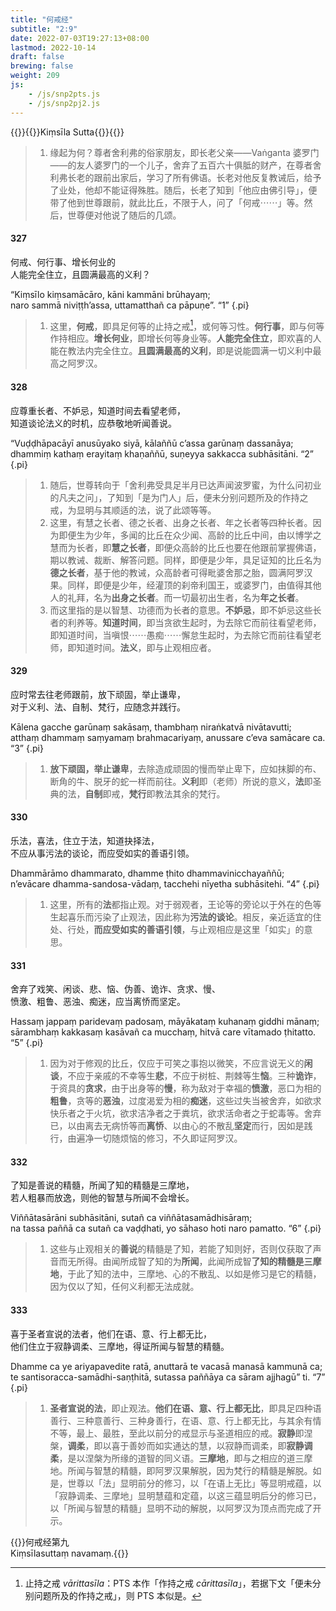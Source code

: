 ```yaml
---
title: "何戒经"
subtitle: "2:9"
date: 2022-07-03T19:27:13+08:00
lastmod: 2022-10-14
draft: false
brewing: false
weight: 209
js:
    - /js/snp2pts.js
    - /js/snp2pj2.js
---
```



{{<subtitle>}}{{<suttalink src="snp2.9">}}Kiṃsīla Sutta{{</suttalink>}}{{</subtitle>}}

> 1. 缘起为何？尊者舍利弗的俗家朋友，即长老父亲——Vaṅganta 婆罗门——的友人婆罗门的一个儿子，舍弃了五百六十俱胝的财产，在尊者舍利弗长老的跟前出家后，学习了所有佛语。长老对他反复教诫后，给予了业处，他却不能证得殊胜。随后，长老了知到「他应由佛引导」，便带了他到世尊跟前，就此比丘，不限于人，问了「何戒⋯⋯」等。然后，世尊便对他说了随后的几颂。

#### 327

何戒、何行事、增长何业的  
人能完全住立，且圆满最高的义利？

“Kiṃsīlo kiṃsamācāro, kāni kammāni brūhayaṃ;  
naro sammā niviṭṭh’assa, uttamatthañ ca pāpuṇe”. <q>1</q>
{.pi}

> 1. 这里，**何戒**，即具足何等的止持之戒[^327-1]，或何等习性。**何行事**，即与何等作持相应。**增长何业**，即增长何等身业等。**人能完全住立**，即欢喜的人能在教法内完全住立。**且圆满最高的义利**，即是说能圆满一切义利中最高之阿罗汉。

[^327-1]: 止持之戒 *vārittasīla*：PTS 本作「作持之戒 *cārittasīla*」，若据下文「便未分别问题所及的作持之戒」，则 PTS 本似是。

#### 328

应尊重长者、不妒忌，知道时间去看望老师，  
知道谈论法义的时机，应恭敬地听闻善说。

“Vuḍḍhāpacāyī anusūyako siyā, kālaññū c’assa garūnaṃ dassanāya;  
dhammiṃ kathaṃ erayitaṃ khaṇaññū, suṇeyya sakkacca subhāsitāni. <q>2</q>
{.pi}

> 1. 随后，世尊转向于「舍利弗受具足半月已达声闻波罗蜜，为什么问初业的凡夫之问」，了知到「是为门人」后，便未分别问题所及的作持之戒，为显明与其顺适的法，说了此颂等等。
> 1. 这里，有慧之长者、德之长者、出身之长者、年之长者等四种长者。因为即便生为少年，多闻的比丘在众少闻、高龄的比丘中间，由以博学之慧而为长者，即**慧之长者**，即便众高龄的比丘也要在他跟前掌握佛语，期以教诫、裁断、解答问题。同样，即便是少年，具足证知的比丘名为**德之长者**，基于他的教诫，众高龄者可得毗婆舍那之胎，圆满阿罗汉果。同样，即便是少年，经灌顶的刹帝利国王，或婆罗门，由值得其他人的礼拜，名为**出身之长者**。而一切最初出生者，名为**年之长者**。
> 1. 而这里指的是以智慧、功德而为长者的意思。**不妒忌**，即不妒忌这些长者的利养等。**知道时间**，即当贪欲生起时，为去除它而前往看望老师，即知道时间，当嗔恨⋯⋯愚痴⋯⋯懈怠生起时，为去除它而前往看望老师，即知道时间。**法义**，即与止观相应者。

#### 329

应时常去往老师跟前，放下顽固，举止谦卑，  
对于义利、法、自制、梵行，应随念并践行。

Kālena gacche garūnaṃ sakāsaṃ, thambhaṃ niraṅkatvā nivātavutti;  
atthaṃ dhammaṃ saṃyamaṃ brahmacariyaṃ, anussare c’eva samācare ca. <q>3</q>
{.pi}

> 1. **放下顽固，举止谦卑**，去除造成顽固的慢而举止卑下，应如抹脚的布、断角的牛、脱牙的蛇一样而前往。**义利**即（老师）所说的意义，**法**即圣典的法，**自制**即戒，**梵行**即教法其余的梵行。

#### 330

乐法，喜法，住立于法，知道抉择法，  
不应从事污法的谈论，而应受如实的善语引领。

Dhammārāmo dhammarato, dhamme ṭhito dhammavinicchayaññū;  
n’evācare dhamma-sandosa-vādaṃ, tacchehi nīyetha subhāsitehi. <q>4</q>
{.pi}

> 1. 这里，所有的**法**都指止观。对于弱观者，王论等的旁论以于外在的色等生起喜乐而污染了止观法，因此称为**污法的谈论**。相反，亲近适宜的住处、行处，**而应受如实的善语引领**，与止观相应是这里「如实」的意思。

#### 331

舍弃了戏笑、闲谈、悲、恼、伪善、诡诈、贪求、慢、  
愤激、粗鲁、恶浊、痴迷，应当离㤭而坚定。

Hassaṃ jappaṃ paridevaṃ padosaṃ, māyākataṃ kuhanaṃ giddhi mānaṃ;  
sārambhaṃ kakkasaṃ kasāvañ ca mucchaṃ, hitvā care vītamado ṭhitatto. <q>5</q>
{.pi}

> 1. 因为对于修观的比丘，仅应于可笑之事抱以微笑，不应言说无义的**闲谈**，不应于亲戚的不幸等生**悲**，不应于树桩、荆棘等生**恼**。三种**诡诈**，于资具的**贪求**，由于出身等的**慢**，称为敌对于幸福的**愤激**，恶口为相的**粗鲁**，贪等的**恶浊**，过度渴爱为相的**痴迷**，这些过失当被舍弃，如欲求快乐者之于火坑，欲求洁净者之于粪坑，欲求活命者之于蛇毒等。舍弃已，以由离去无病㤭等而**离㤭**、以由心的不散乱**坚定**而行，因如是践行，由遍净一切随烦恼的修习，不久即证阿罗汉。

#### 332

了知是善说的精髓，所闻了知的精髓是三摩地，  
若人粗暴而放逸，则他的智慧与所闻不会增长。

Viññātasārāni subhāsitāni, sutañ ca viññātasamādhisāraṃ;  
na tassa paññā ca sutañ ca vaḍḍhati, yo sāhaso hoti naro pamatto. <q>6</q>
{.pi}

> 1. 这些与止观相关的**善说**的精髓是了知，若能了知则好，否则仅获取了声音而无所得。由闻所成智了知的为**所闻**，此闻所成智**了知的精髓是三摩地**，于此了知的法中，三摩地、心的不散乱、以如是修习是它的精髓，因为仅以了知，任何义利都无法成就。

#### 333

喜于圣者宣说的法者，他们在语、意、行上都无比，  
他们住立于寂静调柔、三摩地，得证所闻与智慧的精髓。

Dhamme ca ye ariyapavedite ratā, anuttarā te vacasā manasā kammunā ca;  
te santisoracca-samādhi-saṇṭhitā, sutassa paññāya ca sāram ajjhagū” ti. <q>7</q>
{.pi}

> 1. **圣者宣说的法**，即止观法。**他们在语、意、行上都无比**，即具足四种语善行、三种意善行、三种身善行，在语、意、行上都无比，与其余有情不等，最上、最胜，至此以前分的戒显示与圣道相应的戒。**寂静**即涅槃，**调柔**，即以喜于善妙而如实通达的慧，以寂静而调柔，即**寂静调柔**，是以涅槃为所缘的道智的同义语。**三摩地**，即与之相应的道三摩地。所闻与智慧的精髓，即阿罗汉果解脱，因为梵行的精髓是解脱。如是，世尊以「法」显明前分的修习，以「在语上无比」等显明戒蕴，以「寂静调柔、三摩地」显明慧蕴和定蕴，以这三蕴显明后分的修习已，以「所闻与智慧的精髓」显明不动的解脱，以阿罗汉为顶点而完成了开示。


{{<eof>}}何戒经第九<br>Kiṃsīlasuttaṃ navamaṃ.{{</eof>}}